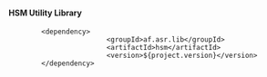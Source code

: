 #### HSM Utility Library 


```
		<dependency>
                        <groupId>af.asr.lib</groupId>
                        <artifactId>hsm</artifactId>
                        <version>${project.version}</version>
		</dependency>

```


